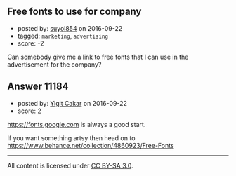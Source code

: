 ## Free fonts to use for company

- posted by: [suyol854](https://stackexchange.com/users/4729957/suyol854) on 2016-09-22
- tagged: `marketing`, `advertising`
- score: -2

Can somebody give me a link to free fonts that I can use in the advertisement for the company? 


## Answer 11184

- posted by: [Yigit Cakar](https://stackexchange.com/users/4989760/yigit-cakar) on 2016-09-22
- score: 2

https://fonts.google.com is always a good start. 

If you want something artsy then head on to https://www.behance.net/collection/4860923/Free-Fonts



---

All content is licensed under [CC BY-SA 3.0](https://creativecommons.org/licenses/by-sa/3.0/).
